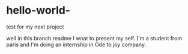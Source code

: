 # hello-world-
test for my next project 


well in this branch readme I wnat to present my self. I'm a student from paris and I'm doing an internship in Ode to joy company.
